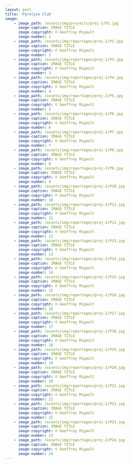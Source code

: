 ```yaml
---
layout: post
title: 'Pyrolyse Club'
image: 
    - image_path: /assets/img/projects/proj-2/P1.jpg
      image-caption: IMAGE TITLE
      image-copyright: © Geoffrey Migault
      image-number: 1
    - image_path: /assets/img/reportages/proj-2/P2.jpg
      image-caption: IMAGE TITLE
      image-copyright: © Geoffrey Migault
      image-number: 2
    - image_path: /assets/img/reportages/proj-2/P3.jpg
      image-caption: IMAGE TITLE
      image-copyright: © Geoffrey Migault
      image-number: 3
    - image_path: /assets/img/reportages/proj-2/P4.jpg
      image-caption: IMAGE TITLE
      image-copyright: © Geoffrey Migault
      image-number: 4
    - image_path: /assets/img/reportages/proj-2/P5.jpg
      image-caption: IMAGE TITLE
      image-copyright: © Geoffrey Migault
      image-number: 5
    - image_path: /assets/img/reportages/proj-2/P6.jpg
      image-caption: IMAGE TITLE
      image-copyright: © Geoffrey Migault
      image-number: 6
    - image_path: /assets/img/reportages/proj-2/P7.jpg
      image-caption: IMAGE TITLE
      image-copyright: © Geoffrey Migault
      image-number: 7
    - image_path: /assets/img/reportages/proj-2/P8.jpg
      image-caption: IMAGE TITLE
      image-copyright: © Geoffrey Migault
      image-number: 8
    - image_path: /assets/img/reportages/proj-2/P9.jpg
      image-caption: IMAGE TITLE
      image-copyright: © Geoffrey Migault
      image-number: 9
    - image_path: /assets/img/reportages/proj-2/P10.jpg
      image-caption: IMAGE TITLE
      image-copyright: © Geoffrey Migault
      image-number: 10
    - image_path: /assets/img/reportages/proj-2/P11.jpg
      image-caption: IMAGE TITLE
      image-copyright: © Geoffrey Migault
      image-number: 11
    - image_path: /assets/img/reportages/proj-2/P12.jpg
      image-caption: IMAGE TITLE
      image-copyright: © Geoffrey Migault
      image-number: 12
    - image_path: /assets/img/reportages/proj-2/P13.jpg
      image-caption: IMAGE TITLE
      image-copyright: © Geoffrey Migault
      image-number: 13
    - image_path: /assets/img/reportages/proj-2/P14.jpg
      image-caption: IMAGE TITLE
      image-copyright: © Geoffrey Migault
      image-number: 14
    - image_path: /assets/img/reportages/proj-2/P15.jpg
      image-caption: IMAGE TITLE
      image-copyright: © Geoffrey Migault
      image-number: 15
    - image_path: /assets/img/reportages/proj-2/P16.jpg
      image-caption: IMAGE TITLE
      image-copyright: © Geoffrey Migault
      image-number: 16
    - image_path: /assets/img/reportages/proj-2/P17.jpg
      image-caption: IMAGE TITLE
      image-copyright: © Geoffrey Migault
      image-number: 17
    - image_path: /assets/img/reportages/proj-2/P18.jpg
      image-caption: IMAGE TITLE
      image-copyright: © Geoffrey Migault
      image-number: 18
    - image_path: /assets/img/reportages/proj-2/P19.jpg
      image-caption: IMAGE TITLE
      image-copyright: © Geoffrey Migault
      image-number: 19
    - image_path: /assets/img/reportages/proj-2/P20.jpg
      image-caption: IMAGE TITLE
      image-copyright: © Geoffrey Migault
      image-number: 20
    - image_path: /assets/img/reportages/proj-2/P21.jpg
      image-caption: IMAGE TITLE
      image-copyright: © Geoffrey Migault
      image-number: 21
    - image_path: /assets/img/reportages/proj-2/P22.jpg
      image-caption: IMAGE TITLE
      image-copyright: © Geoffrey Migault
      image-number: 22
    - image_path: /assets/img/reportages/proj-2/P23.jpg
      image-caption: IMAGE TITLE
      image-copyright: © Geoffrey Migault
      image-number: 23
    - image_path: /assets/img/reportages/proj-2/P24.jpg
      image-caption: IMAGE TITLE
      image-copyright: © Geoffrey Migault
      image-number: 24
---
```



